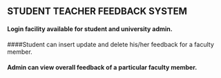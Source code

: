 ## STUDENT TEACHER FEEDBACK SYSTEM
#### Login facility available for student and university admin.
####Student can insert update and delete his/her feedback for a faculty member.
#### Admin can view overall feedback of a particular faculty member.
